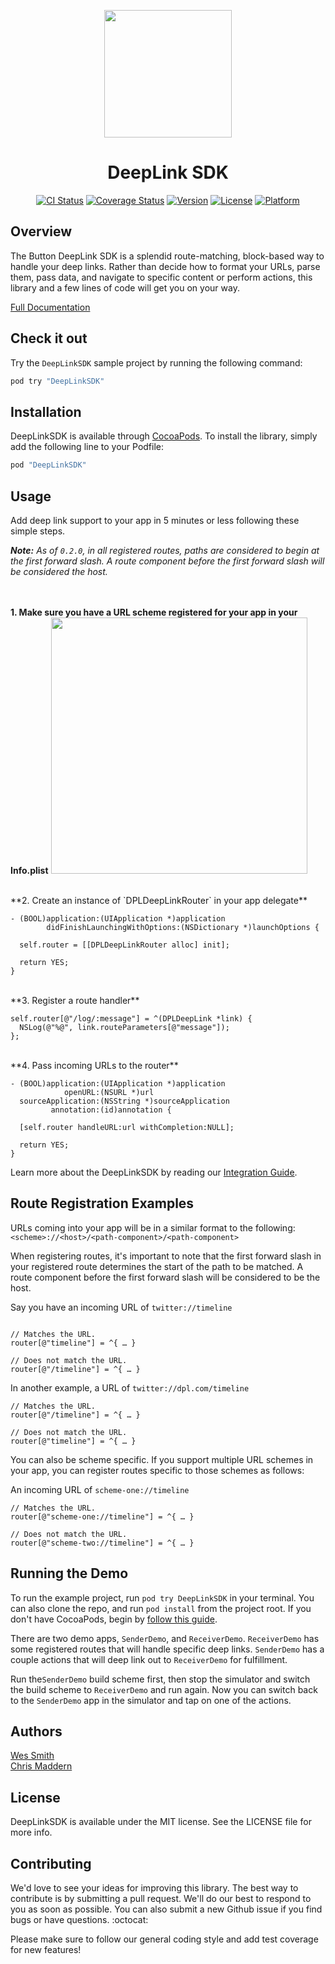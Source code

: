 <p align="center"><img src="https://cloud.githubusercontent.com/assets/1057077/5712062/47dbd414-9a7d-11e4-8829-bd8513bd624b.png" width="204"/>

</p>
<h1 align="center">DeepLink SDK</h1>


<p align="center">
<a href="https://travis-ci.org/usebutton/ios-deeplink-sdk"><img src="http://img.shields.io/travis/usebutton/ios-deeplink-sdk.svg?style=flat" alt="CI Status" /></a>
<a href='https://coveralls.io/r/usebutton/ios-deeplink-sdk'><img src='https://coveralls.io/repos/usebutton/ios-deeplink-sdk/badge.svg' alt='Coverage Status' /></a>
<a href="http://cocoadocs.org/docsets/DeepLinkSDK"><img src="https://img.shields.io/cocoapods/v/DeepLinkSDK.svg?style=flat" alt="Version" /></a>
<a href="http://cocoadocs.org/docsets/DeepLinkSDK"><img src="https://img.shields.io/cocoapods/l/DeepLinkSDK.svg?style=flat" alt="License" /></a>
<a href="http://cocoadocs.org/docsets/DeepLinkSDK"><img src="https://img.shields.io/cocoapods/p/DeepLinkSDK.svg?style=flat" alt="Platform" /></a>
</p>

## Overview

The Button DeepLink SDK is a splendid route-matching, block-based way to handle your deep links. Rather than decide how to format your URLs, parse them, pass data, and navigate to specific content or perform actions, this library and a few lines of code will get you on your way.

[Full Documentation](http://www.usebutton.com/sdk/deep-links/integration-guide)

## Check it out

Try the `DeepLinkSDK` sample project by running the following command:
```ruby
pod try "DeepLinkSDK"
```

## Installation

DeepLinkSDK is available through [CocoaPods](http://cocoapods.org). To install
the library, simply add the following line to your Podfile:
```ruby
pod "DeepLinkSDK"
```


## Usage
Add deep link support to your app in 5 minutes or less following these simple steps.

<em><strong>Note:</strong> As of `0.2.0`, in all registered routes, paths are considered to begin at the first forward slash. A route component before the first forward slash will be considered the host.</em>



<br /><br />
**1. Make sure you have a URL scheme registered for your app in your Info.plist**
<img src="https://cloud.githubusercontent.com/assets/1057077/5710380/8d913f3e-9a6f-11e4-83a2-49f6564d7a8f.png" width="410" />

<br />
**2. Create an instance of `DPLDeepLinkRouter` in your app delegate**

````objc
- (BOOL)application:(UIApplication *)application
        didFinishLaunchingWithOptions:(NSDictionary *)launchOptions {

  self.router = [[DPLDeepLinkRouter alloc] init];

  return YES;
}
````
<br />
**3. Register a route handler**

````objc
self.router[@"/log/:message"] = ^(DPLDeepLink *link) {
  NSLog(@"%@", link.routeParameters[@"message"]);
};
````
<br />
**4. Pass incoming URLs to the router**

```objc
- (BOOL)application:(UIApplication *)application
            openURL:(NSURL *)url
  sourceApplication:(NSString *)sourceApplication
         annotation:(id)annotation {

  [self.router handleURL:url withCompletion:NULL];

  return YES;
}
```
Learn more about the DeepLinkSDK by reading our [Integration Guide](http://www.usebutton.com/sdk/deep-links/integration-guide).

## Route Registration Examples

URLs coming into your app will be in a similar format to the following:
`<scheme>://<host>/<path-component>/<path-component>`

When registering routes, it's important to note that the first forward slash in your registered route determines the start of the path to be matched. A route component before the first forward slash will be considered to be the host.

Say you have an incoming URL of `twitter://timeline`

```objc

// Matches the URL.
router[@"timeline"] = ^{ … }

// Does not match the URL.
router[@"/timeline"] = ^{ … }
```

In another example, a URL of `twitter://dpl.com/timeline`

```objc
// Matches the URL.
router[@"/timeline"] = ^{ … }

// Does not match the URL.
router[@"timeline"] = ^{ … }

```

You can also be scheme specific. If you support multiple URL schemes in your app, you can register routes specific to those schemes as follows:

An incoming URL of `scheme-one://timeline`

```objc
// Matches the URL.
router[@"scheme-one://timeline"] = ^{ … }

// Does not match the URL.
router[@"scheme-two://timeline"] = ^{ … }
```

## Running the Demo

To run the example project, run `pod try DeepLinkSDK` in your terminal. You can also clone the repo, and run `pod install` from the project root. If you don't have CocoaPods, begin by [follow this guide](http://guides.cocoapods.org/using/getting-started.html).

There are two demo apps, `SenderDemo`, and `ReceiverDemo`. `ReceiverDemo` has some registered routes that will handle specific deep links. `SenderDemo` has a couple actions that will deep link out to `ReceiverDemo` for fulfillment.

Run the`SenderDemo` build scheme first, then stop the simulator and switch the build scheme to `ReceiverDemo` and run again. Now you can switch back to the `SenderDemo` app in the simulator and tap on one of the actions.

## Authors

[Wes Smith](http://twitter.com/w5mith)<br />
[Chris Maddern](http://twitter.com/chrismaddern)

## License

DeepLinkSDK is available under the MIT license. See the LICENSE file for more info.

## Contributing

We'd love to see your ideas for improving this library. The best way to contribute is by submitting a pull request. We'll do our best to respond to you as soon as possible. You can also submit a new Github issue if you find bugs or have questions. :octocat:

Please make sure to follow our general coding style and add test coverage for new features!
